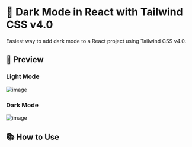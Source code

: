 # 🌙 Dark Mode in React with Tailwind CSS v4.0

Easiest way to add dark mode to a React project using Tailwind CSS v4.0.

## 📸 Preview

### Light Mode

![image](https://github.com/user-attachments/assets/45a62cc9-5df7-4318-b925-47a888b4b521)


### Dark Mode

![image](https://github.com/user-attachments/assets/6f38ef61-44cf-48d8-a9a1-af6a7480a077)



## 📚 How to Use
